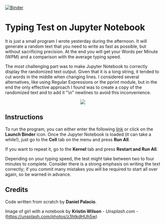 [![Binder](https://mybinder.org/badge_logo.svg)](https://mybinder.org/v2/gh/palaciodaniel/typing_test_on_jupyter_notebook/main?filepath=typing_test_on_jupyter.ipynb)
# Typing Test on Jupyter Notebook

It is just a small program I wrote yesterday during the afternoon. It will generate a random text that you need to write as fast as possible, but without sacrificing precision. At the end you will get your Words per Minute (WPM) and a comparison with the average typing speed.

The most challenging part was to make Jupyter Notebook to correctly display the randomized text output. Given that it is a long string, it tended to cut words in the middle when changing lines. I considered several alternatives, like using Regular Expressions or the pprint module, but in the end the only effective approach I found was to create a copy of the randomized text and to add it "\n" newlines to avoid this inconvenience.

<p align="center"> 
<img src="https://images.unsplash.com/photo-1586227740560-8cf2732c1531?ixlib=rb-1.2.1&auto=format&fit=crop&w=828&q=80">
</p>

## Instructions

To run the program, you can either enter the following [link](https://mybinder.org/v2/gh/palaciodaniel/typing_test_on_jupyter_notebook/main?filepath=typing_test_on_jupyter.ipynb) or click on the **Launch Binder** icon. Once the Jupyter Notebook is loaded (it can take a while!), just go to the **Cell** tab on the menu and press **Run All**.

If you want to repeat it, go to the **Kernel** tab and press **Restart and Run All**.

Depending on your typing speed, the test might take between two to four minutes to complete. Consider there is a strong emphasis on writing the text correctly; if you commit many mistakes you will be required to start all over again, so be warned in advance.

## Credits

Code written from scratch by **Daniel Palacio**.

Image of girl with a notebook by **Kristin Wilson** - *Unsplash.com* - (https://unsplash.com/photos/z3htkdHUh5w)
